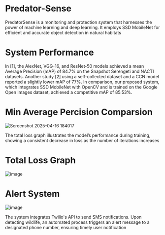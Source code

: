 # Predator-Sense
PredatorSense is a monitoring and protection system that harnesses the power of machine learning and deep learning. It employs SSD MobileNet for efficient and accurate object detection in natural habitats
# System Performance
In [1], the AlexNet, VGG-16, and ResNet-50 models achieved a mean Average Precision (mAP) of 84.7% on the Snapshot Serengeti and NACTI datasets. Another study [2] using a self-collected dataset and a CCN model reported a slightly lower mAP of 77%. In comparison, our proposed system, which integrates SSD MobileNet with OpenCV and is trained on the Google Open Images dataset, achieved a competitive mAP of 85.53%.
# Min Average Percision Comparsion
![Screenshot 2025-04-16 184017](https://github.com/user-attachments/assets/698cfb08-c2b9-4655-9619-c939bec975e9) 

The total loss graph illustrates the model’s performance during training, showing a consistent decrease in loss as the number of iterations increases
# Total Loss Graph
![image](https://github.com/user-attachments/assets/b1013bf3-7b12-4b8a-a0cc-b4f802034a19)
# Alert System
![image](https://github.com/user-attachments/assets/fee6ac1b-9749-4f5e-bb1e-d12b19615d41)

The system integrates Twilio's API to send SMS notifications. Upon detecting wildlife, an automated process triggers an alert message to a designated phone number, ensuring timely user notification
